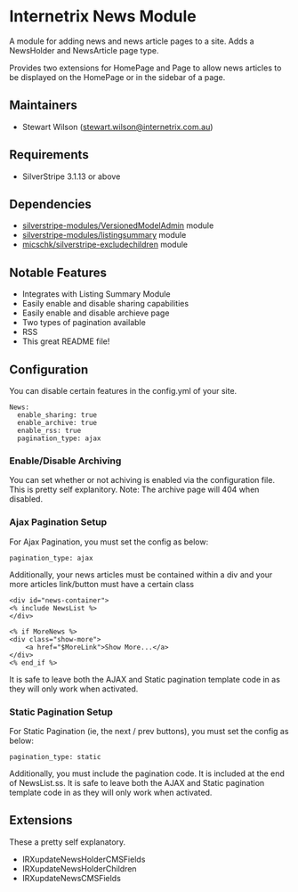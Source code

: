 Internetrix News Module
=======================================

A module for adding news and news article pages to a site. Adds a NewsHolder and NewsArticle page type.

Provides two extensions for HomePage and Page to allow news articles to be displayed on the HomePage or in the sidebar of a page.

Maintainers
------------------
*  Stewart Wilson (<stewart.wilson@internetrix.com.au>)

## Requirements

* SilverStripe 3.1.13 or above

## Dependencies

* [silverstripe-modules/VersionedModelAdmin](https://gitlab.internetrix.net/silverstripe-modules/versionedmodeladmin) module
* [silverstripe-modules/listingsummary](https://gitlab.internetrix.net/silverstripe-modules/listingsummary) module
* [micschk/silverstripe-excludechildren](https://github.com/micschk/silverstripe-excludechildren) module

## Notable Features

* Integrates with Listing Summary Module
* Easily enable and disable sharing capabilities
* Easily enable and disable archieve page
* Two types of pagination available
* RSS
* This great README file!

## Configuration

You can disable certain features in the config.yml of your site.

	News:
	  enable_sharing: true
	  enable_archive: true
	  enable_rss: true
	  pagination_type: ajax

### Enable/Disable Archiving

You can set whether or not achiving is enabled via the configuration file. This is pretty self explanitory. Note: The archive page will 404 when disabled.

### Ajax Pagination Setup

For Ajax Pagination, you must set the config as below:

	pagination_type: ajax
	
Additionally, your news articles must be contained within a div and your more articles link/button must have a certain class

	<div id="news-container">
	<% include NewsList %>
	</div>
	
	<% if MoreNews %>
	<div class="show-more">
		<a href="$MoreLink">Show More...</a>
    </div>
	<% end_if %>

It is safe to leave both the AJAX and Static pagination template code in as they will only work when activated.

### Static Pagination Setup

For Static Pagination (ie, the next / prev buttons), you must set the config as below:

	pagination_type: static
	
Additionally, you must include the pagination code. It is included at the end of NewsList.ss. It is safe to leave both the AJAX and Static pagination template code in as they will only work when activated.

## Extensions

These a pretty self explanatory. 

* IRXupdateNewsHolderCMSFields
* IRXupdateNewsHolderChildren
* IRXupdateNewsCMSFields

